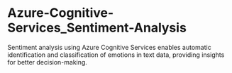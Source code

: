 # Azure-Cognitive-Services_Sentiment-Analysis
Sentiment analysis using Azure Cognitive Services enables automatic identification and classification of emotions in text data, providing insights for better decision-making.
